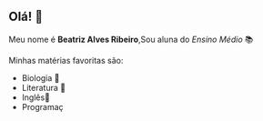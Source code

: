 ## Olá! 👋


Meu nome é **Beatriz Alves Ribeiro**,Sou aluna do *Ensino Médio* 📚

Minhas matérias favoritas são:

- Biologia 🧬
- Literatura 📖
- Inglês🗽
- Programaç


